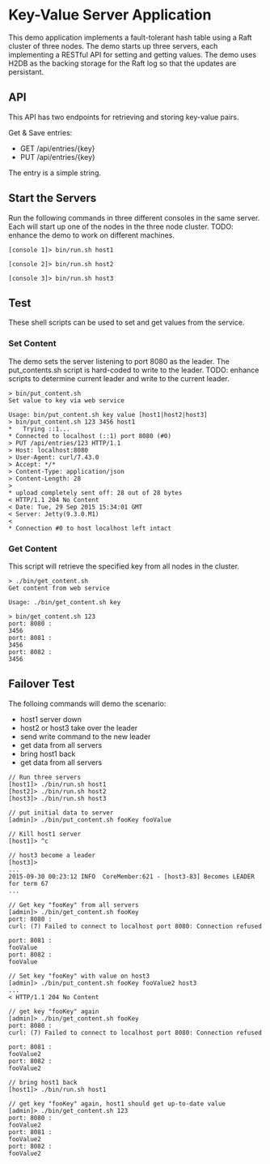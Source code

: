 # Key-Value Server Application

This demo application implements a fault-tolerant hash table using a
Raft cluster of three nodes.  The demo starts up three servers, each
implementing a RESTful API for setting and getting values.  The demo
uses H2DB as the backing storage for the Raft log so that the updates
are persistant.

## API

This API has two endpoints for retrieving and storing key-value pairs.

Get & Save entries:
  - GET /api/entries/{key}
  - PUT /api/entries/{key}
  
The entry is a simple string.

## Start the Servers

Run the following commands in three different consoles in the same server. Each will
start up one of the nodes in the three node cluster.
TODO: enhance the demo to work on different machines.

```
[console 1]> bin/run.sh host1

[console 2]> bin/run.sh host2

[console 3]> bin/run.sh host3
```

## Test

These shell scripts can be used to set and get values from the service.

### Set Content

The demo sets the server listening to port 8080 as the leader. The
put_contents.sh script is hard-coded to write to the leader. TODO:
enhance scripts to determine current leader and write to the current
leader.

```
> bin/put_content.sh
Set value to key via web service

Usage: bin/put_content.sh key value [host1|host2|host3]
> bin/put_content.sh 123 3456 host1
*   Trying ::1...
* Connected to localhost (::1) port 8080 (#0)
> PUT /api/entries/123 HTTP/1.1
> Host: localhost:8080
> User-Agent: curl/7.43.0
> Accept: */*
> Content-Type: application/json
> Content-Length: 28
>
* upload completely sent off: 28 out of 28 bytes
< HTTP/1.1 204 No Content
< Date: Tue, 29 Sep 2015 15:34:01 GMT
< Server: Jetty(9.3.0.M1)
<
* Connection #0 to host localhost left intact
```

### Get Content

This script will retrieve the specified key from all nodes in the cluster.

```
> ./bin/get_content.sh
Get content from web service

Usage: ./bin/get_content.sh key

> bin/get_content.sh 123
port: 8080 :
3456
port: 8081 :
3456
port: 8082 :
3456
```

## Failover Test
The folloing commands will demo the scenario:
  - host1 server down
  - host2 or host3 take over the leader
  - send write command to the new leader
  - get data from all servers
  - bring host1 back
  - get data from all servers

```
// Run three servers
[host1]> ./bin/run.sh host1
[host2]> ./bin/run.sh host2
[host3]> ./bin/run.sh host3

// put initial data to server 
[admin]> ./bin/put_content.sh fooKey fooValue

// Kill host1 server
[host1]> ^c

// host3 become a leader
[host3]>
...
2015-09-30 00:23:12 INFO  CoreMember:621 - [host3-83] Becomes LEADER for term 67
...

// Get key "fooKey" from all servers
[admin]> ./bin/get_content.sh fooKey
port: 8080 :
curl: (7) Failed to connect to localhost port 8080: Connection refused

port: 8081 :
fooValue
port: 8082 :
fooValue

// Set key "fooKey" with value on host3
[admin]> ./bin/put_content.sh fooKey fooValue2 host3
...
< HTTP/1.1 204 No Content

// get key "fooKey" again
[admin]> ./bin/get_content.sh fooKey
port: 8080 :
curl: (7) Failed to connect to localhost port 8080: Connection refused

port: 8081 :
fooValue2
port: 8082 :
fooValue2

// bring host1 back
[host1]> ./bin/run.sh host1

// get key "fooKey" again, host1 should get up-to-date value
[admin]> ./bin/get_content.sh 123
port: 8080 :
fooValue2
port: 8081 :
fooValue2
port: 8082 :
fooValue2

```
